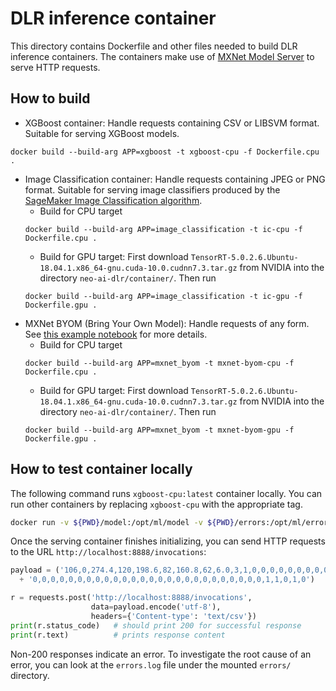 # DLR inference container

This directory contains Dockerfile and other files needed to build DLR inference containers. The containers make use of [MXNet Model Server](https://github.com/awslabs/mxnet-model-server) to serve HTTP requests.

## How to build
* XGBoost container: Handle requests containing CSV or LIBSVM format. Suitable for serving XGBoost models.
```
docker build --build-arg APP=xgboost -t xgboost-cpu -f Dockerfile.cpu .
```
* Image Classification container: Handle requests containing JPEG or PNG format. Suitable for serving image classifiers produced by the [SageMaker Image Classification algorithm](https://docs.aws.amazon.com/sagemaker/latest/dg/image-classification.html).
  - Build for CPU target
  ```
  docker build --build-arg APP=image_classification -t ic-cpu -f Dockerfile.cpu .
  ```
  - Build for GPU target: First download `TensorRT-5.0.2.6.Ubuntu-18.04.1.x86_64-gnu.cuda-10.0.cudnn7.3.tar.gz` from NVIDIA into the directory `neo-ai-dlr/container/`. Then run
  ```
  docker build --build-arg APP=image_classification -t ic-gpu -f Dockerfile.gpu .
  ```
* MXNet BYOM (Bring Your Own Model): Handle requests of any form. See [this example notebook](https://github.com/awslabs/amazon-sagemaker-examples/blob/master/sagemaker-python-sdk/mxnet_mnist/mxnet_mnist_neo.ipynb) for more details.
  - Build for CPU target
  ```
  docker build --build-arg APP=mxnet_byom -t mxnet-byom-cpu -f Dockerfile.cpu .
  ```
  - Build for GPU target: First download `TensorRT-5.0.2.6.Ubuntu-18.04.1.x86_64-gnu.cuda-10.0.cudnn7.3.tar.gz` from NVIDIA into the directory `neo-ai-dlr/container/`. Then run
  ```
  docker build --build-arg APP=mxnet_byom -t mxnet-byom-gpu -f Dockerfile.gpu .
  ```

## How to test container locally
The following command runs `xgboost-cpu:latest` container locally. You can run other containers by replacing `xgboost-cpu` with the appropriate tag. 
```bash
docker run -v ${PWD}/model:/opt/ml/model -v ${PWD}/errors:/opt/ml/errors -p 127.0.0.1:8888:8080/tcp xgboost-cpu:latest serve
```
Once the serving container finishes initializing, you can send HTTP requests to the URL `http://localhost:8888/invocations`:
```python
payload = ('106,0,274.4,120,198.6,82,160.8,62,6.0,3,1,0,0,0,0,0,0,0,0,0,0,0,0,0,1,0,0,0,0,0,0,0,0,0,0,0,0,0,'
  + '0,0,0,0,0,0,0,0,0,0,0,0,0,0,0,0,0,0,0,0,0,0,0,0,0,0,1,1,0,1,0')

r = requests.post('http://localhost:8888/invocations',
                  data=payload.encode('utf-8'),
                  headers={'Content-type': 'text/csv'})
print(r.status_code)   # should print 200 for successful response
print(r.text)          # prints response content
```

Non-200 responses indicate an error. To investigate the root cause of an error, you can look at the `errors.log` file under the mounted `errors/` directory.
